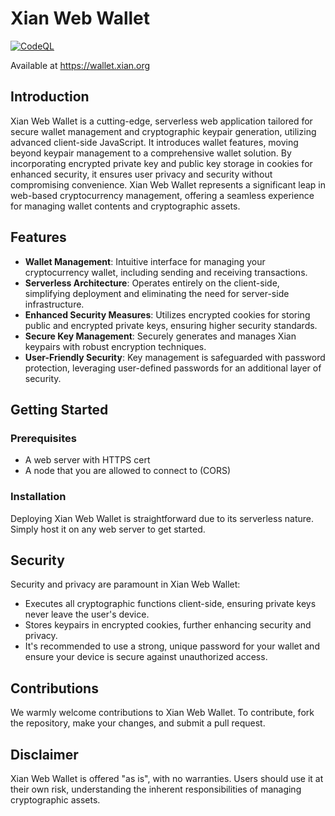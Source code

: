 # Xian Web Wallet

[![CodeQL](https://github.com/crosschainer/xian-web-wallet/actions/workflows/github-code-scanning/codeql/badge.svg)](https://github.com/crosschainer/xian-web-wallet/actions/workflows/github-code-scanning/codeql)

Available at https://wallet.xian.org

## Introduction
Xian Web Wallet is a cutting-edge, serverless web application tailored for secure wallet management and cryptographic keypair generation, utilizing advanced client-side JavaScript. It introduces wallet features, moving beyond keypair management to a comprehensive wallet solution. By incorporating encrypted private key and public key storage in cookies for enhanced security, it ensures user privacy and security without compromising convenience. Xian Web Wallet represents a significant leap in web-based cryptocurrency management, offering a seamless experience for managing wallet contents and cryptographic assets.

## Features
- **Wallet Management**: Intuitive interface for managing your cryptocurrency wallet, including sending and receiving transactions.
- **Serverless Architecture**: Operates entirely on the client-side, simplifying deployment and eliminating the need for server-side infrastructure.
- **Enhanced Security Measures**: Utilizes encrypted cookies for storing public and encrypted private keys, ensuring higher security standards.
- **Secure Key Management**: Securely generates and manages Xian keypairs with robust encryption techniques.
- **User-Friendly Security**: Key management is safeguarded with password protection, leveraging user-defined passwords for an additional layer of security.

## Getting Started

### Prerequisites
- A web server with HTTPS cert
- A node that you are allowed to connect to (CORS)

### Installation
Deploying Xian Web Wallet is straightforward due to its serverless nature. Simply host it on any web server to get started.

## Security
Security and privacy are paramount in Xian Web Wallet:
- Executes all cryptographic functions client-side, ensuring private keys never leave the user's device.
- Stores keypairs in encrypted cookies, further enhancing security and privacy.
- It's recommended to use a strong, unique password for your wallet and ensure your device is secure against unauthorized access.

## Contributions
We warmly welcome contributions to Xian Web Wallet. To contribute, fork the repository, make your changes, and submit a pull request.

## Disclaimer
Xian Web Wallet is offered "as is", with no warranties. Users should use it at their own risk, understanding the inherent responsibilities of managing cryptographic assets.
